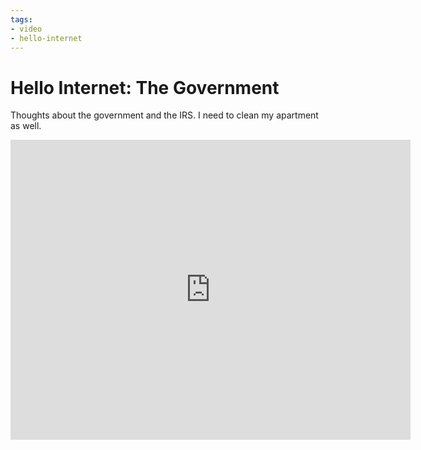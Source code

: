 ```yaml
---
tags:
- video
- hello-internet
---
```


# Hello Internet: The Government

Thoughts about the government and the IRS. I need to clean my apartment as well.

<div class="video vimeo"><iframe src="
https://player.vimeo.com/video/14962839?title=0&amp;byline=0&amp;portrait=0&amp;color=f05b35" width="640" height="480" frameborder="0" webkitAllowFullScreen mozallowfullscreen allowFullScreen></iframe></div>
